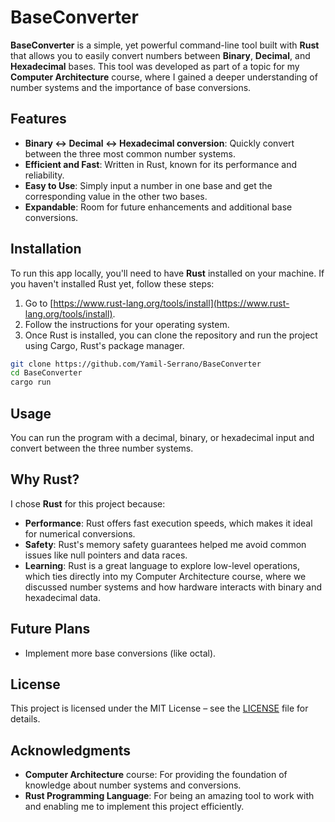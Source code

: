 
# BaseConverter

**BaseConverter** is a simple, yet powerful command-line tool built with **Rust** that allows you to easily convert numbers between **Binary**, **Decimal**, and **Hexadecimal** bases. This tool was developed as part of a topic for my **Computer Architecture** course, where I gained a deeper understanding of number systems and the importance of base conversions.

## Features

- **Binary ↔ Decimal ↔ Hexadecimal conversion**: Quickly convert between the three most common number systems.
- **Efficient and Fast**: Written in Rust, known for its performance and reliability.
- **Easy to Use**: Simply input a number in one base and get the corresponding value in the other two bases.
- **Expandable**: Room for future enhancements and additional base conversions.

## Installation

To run this app locally, you'll need to have **Rust** installed on your machine. If you haven't installed Rust yet, follow these steps:

1. Go to [https://www.rust-lang.org/tools/install](https://www.rust-lang.org/tools/install).
2. Follow the instructions for your operating system.
3. Once Rust is installed, you can clone the repository and run the project using Cargo, Rust's package manager.

```bash
git clone https://github.com/Yamil-Serrano/BaseConverter
cd BaseConverter
cargo run
```

## Usage

You can run the program with a decimal, binary, or hexadecimal input and convert between the three number systems.

## Why Rust?

I chose **Rust** for this project because:

- **Performance**: Rust offers fast execution speeds, which makes it ideal for numerical conversions.
- **Safety**: Rust's memory safety guarantees helped me avoid common issues like null pointers and data races.
- **Learning**: Rust is a great language to explore low-level operations, which ties directly into my Computer Architecture course, where we discussed number systems and how hardware interacts with binary and hexadecimal data.

## Future Plans

- Implement more base conversions (like octal).

## License

This project is licensed under the MIT License – see the [LICENSE](LICENSE) file for details.

## Acknowledgments

- **Computer Architecture** course: For providing the foundation of knowledge about number systems and conversions.
- **Rust Programming Language**: For being an amazing tool to work with and enabling me to implement this project efficiently.
